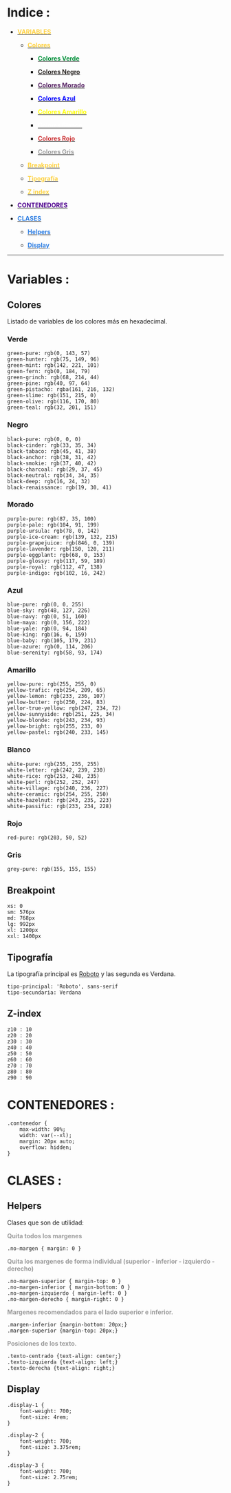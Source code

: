 # Indice :

- [<p style="font-weight:700; color:rgb(254, 209, 65)">VARIABLES</p>](./README.md#variables)
    - [<p style="font-weight:700; color:rgb(254, 209, 65)">Colores</p>](./README.md#colores)
        - [<p style="font-weight:700; color:rgb(0, 143, 57)">Colores Verde</p>](./README.md#verde)
        - [<p style="font-weight:700; color:rgb(45, 41, 38)">Colores Negro</p>](./README.md#negro)
        - [<p style="font-weight:700; color:rgb(87, 35, 100)">Colores Morado</p>](./README.md#morado)
        - [<p style="font-weight:700; color:rgb(0, 0, 255)">Colores Azul</p>](./README.md#azul)
        - [<p style="font-weight:700; color:rgb(255, 255, 0)">Colores Amarillo</p>](./README.md#amarillo)
        - [<p style="font-weight:700; color:rgb(255, 255, 255)">Colores Blanco</p>](./README.md#blanco)
        - [<p style="font-weight:700; color:rgb(203, 50, 52)">Colores Rojo</p>](./README.md#rojo)
        - [<p style="font-weight:700; color:rgb(155, 155, 155)">Colores Gris</p>](./README.md#gris)
    - [<p style="font-weight:700; color:rgb(254, 209, 65)">Breakpoint</p>](./README.md#breakpoint)
    - [<p style="font-weight:700; color:rgb(254, 209, 65)">Tipografía</p>](./README.md#tipografía)
    - [<p style="font-weight:700; color:rgb(254, 209, 65)">Z index</p>](./README.md#z-index)
- [<p style="font-weight:700; color:rgb(78, 0, 142)">CONTENEDORES</p>](./README.md#contenedores)
- [<p style="font-weight:700; color:rgb(48, 127, 226)">CLASES</p>](./README.md#clases)
    - [<p style="font-weight:700; color:rgb(48, 127, 226)">Helpers</p>](./README.md#helpers)
    - [<p style="font-weight:700; color:rgb(48, 127, 226)">Display</p>](./README.md#display)

<hr>

# Variables :

## Colores
Listado de variables de los colores más en hexadecimal.

### Verde
    green-pure: rgb(0, 143, 57)
    green-hunter: rgb(75, 149, 96)
    green-mint: rgb(142, 221, 101)
    green-fern: rgb(0, 184, 79)
    green-grinch: rgb(68, 214, 44)
    green-pine: rgb(40, 97, 64)
    green-pistacho: rgba(161, 216, 132)
    green-slime: rgb(151, 215, 0)
    green-olive: rgb(116, 170, 80)
    green-teal: rgb(32, 201, 151)
### Negro 
    black-pure: rgb(0, 0, 0)
    black-cinder: rgb(33, 35, 34)
    black-tabaco: rgb(45, 41, 38)
    black-anchor: rgb(38, 31, 42)
    black-smokie: rgb(37, 40, 42)
    black-charcoal: rgb(29, 37, 45)
    black-neutral: rgb(34, 34, 35)
    black-deep: rgb(16, 24, 32)
    black-renaissance: rgb(19, 30, 41)
### Morado
    purple-pure: rgb(87, 35, 100)
    purple-pale: rgb(104, 91, 199)
    purple-ursula: rgb(78, 0, 142)
    purple-ice-cream: rgb(139, 132, 215)
    purple-grapejuice: rgb(846, 0, 139)
    purple-lavender: rgb(150, 120, 211)
    purple-eggplant: rgb(68, 0, 153)
    purple-glossy: rgb(117, 59, 189)
    purple-royal: rgb(112, 47, 138)
    purple-indigo: rgb(102, 16, 242)
### Azul
    blue-pure: rgb(0, 0, 255)
    blue-sky: rgb(48, 127, 226)
    blue-navy: rgb(0, 51, 160)
    blue-maya: rgb(0, 156, 222)
    blue-yale: rgb(0, 94, 184)
    blue-king: rgb(16, 6, 159)
    blue-baby: rgb(105, 179, 231)
    blue-azure: rgb(0, 114, 206)
    blue-serenity: rgb(58, 93, 174)
### Amarillo
    yellow-pure: rgb(255, 255, 0)
    yellow-trafic: rgb(254, 209, 65)
    yellow-lemon: rgb(233, 236, 107)
    yellow-butter: rgb(250, 224, 83)
    yellor-true-yellow: rgb(247, 234, 72)
    yellow-sunnyside: rgb(251, 225, 34)
    yellow-blonde: rgb(243, 234, 93)
    yellow-bright: rgb(255, 233, 0)
    yellow-pastel: rgb(240, 233, 145)
### Blanco
    white-pure: rgb(255, 255, 255)
    white-letter: rgb(242, 239, 230)
    white-rice: rgb(253, 248, 235)
    white-perl: rgb(252, 252, 247)
    white-village: rgb(240, 236, 227)
    white-ceramic: rgb(254, 255, 250)
    white-hazelnut: rgb(243, 235, 223)
    white-passific: rgb(233, 234, 228)
### Rojo
    red-pure: rgb(203, 50, 52)
### Gris 
    grey-pure: rgb(155, 155, 155)

## Breakpoint
    xs: 0
    sm: 576px
    md: 768px
    lg: 992px
    xl: 1200px
    xxl: 1400px

## Tipografía
La tipografía principal es [Roboto](https://fonts.google.com/specimen/Roboto)
 y las segunda es Verdana.

    tipo-principal: 'Roboto', sans-serif
    tipo-secundaria: Verdana

## Z-index
    z10 : 10
    z20 : 20
    z30 : 30
    z40 : 40
    z50 : 50
    z60 : 60
    z70 : 70
    z80 : 80
    z90 : 90

# CONTENEDORES : 

    .contenedor {
        max-width: 90%;
        width: var(--xl);
        margin: 20px auto;
        overflow: hidden;
    }


# CLASES :

## Helpers
Clases que son de utilidad:
<p style="font-weight:700; color:rgb(155, 155, 155)">Quita todos los margenes</p>

    .no-margen { margin: 0 }

<p style="font-weight:700; color:rgb(155, 155, 155)">Quita los margenes de forma individual (superior - inferior - izquierdo - derecho)</p>

    .no-margen-superior { margin-top: 0 }
    .no-margen-inferior { margin-bottom: 0 }
    .no-margen-izquierdo { margin-left: 0 }
    .no-margen-derecho { margin-right: 0 }

<p style="font-weight:700; color:rgb(155, 155, 155)">Margenes recomendados para el lado superior e inferior.</p>

    .margen-inferior {margin-bottom: 20px;}
    .margen-superior {margin-top: 20px;}

<p style="font-weight:700; color:rgb(155, 155, 155)">Posiciones de los texto.</p>

    .texto-centrado {text-align: center;}
    .texto-izquierda {text-align: left;}
    .texto-derecha {text-align: right;}

## Display

    .display-1 {
        font-weight: 700;
        font-size: 4rem;
    }

    .display-2 {
        font-weight: 700;
        font-size: 3.375rem;
    }

    .display-3 {
        font-weight: 700;
        font-size: 2.75rem;
    }

    
  

